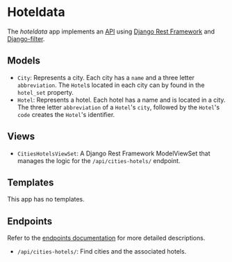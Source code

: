 # Hoteldata
The _hoteldata_ app implements an [API](../endpoints.md) using [Django Rest Framework](https://www.django-rest-framework.org/) and [Django-filter](https://pypi.org/project/django-filter/).

## Models
- `City`: Represents a city. Each city has a `name` and a three letter `abbreviation`. The `Hotel`s located in each city can by found in the `hotel_set` property.
- `Hotel`: Represents a hotel. Each hotel has a name and is located in a city. The three letter `abbreviation` of a `Hotel`'s `city`, followed by the `Hotel`'s `code` creates the `Hotel`'s identifier.

## Views
- `CitiesHotelsViewSet`: A Django Rest Framework ModelViewSet that manages the logic for the `/api/cities-hotels/` endpoint.

## Templates
This app has no templates.

## Endpoints
Refer to the [endpoints documentation](../endpoints.md) for more detailed descriptions.
- `/api/cities-hotels/`: Find cities and the associated hotels.
